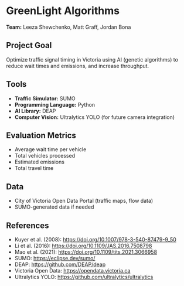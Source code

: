 # GreenLight Algorithms

**Team:** Leeza Shewchenko, Matt Graff, Jordan Bona

## Project Goal
Optimize traffic signal timing in Victoria using AI (genetic algorithms) to reduce wait times and emissions, and increase throughput. 

## Tools
- **Traffic Simulator:** SUMO
- **Programming Language:** Python
- **AI Library:** DEAP
- **Computer Vision:** Ultralytics YOLO (for future camera integration)

## Evaluation Metrics
- Average wait time per vehicle
- Total vehicles processed
- Estimated emissions
- Total travel time

## Data
- City of Victoria Open Data Portal (traffic maps, flow data)
- SUMO-generated data if needed

## References
- Kuyer et al. (2008): https://doi.org/10.1007/978-3-540-87479-9_50
- Li et al. (2016): https://doi.org/10.1109/JAS.2016.7508798
- Mao et al. (2021): https://doi.org/10.1109/tits.2021.3066958
- SUMO: https://eclipse.dev/sumo/
- DEAP: https://github.com/DEAP/deap
- Victoria Open Data: https://opendata.victoria.ca
- Ultralytics YOLO: https://github.com/ultralytics/ultralytics
